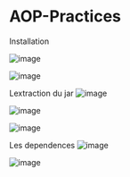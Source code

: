 # AOP-Practices

Installation 

![image](https://user-images.githubusercontent.com/82539023/206287855-e8b9dcc5-1010-4f49-a2af-f75fb04d2fa4.png)

![image](https://user-images.githubusercontent.com/82539023/206290262-345fabd9-9d22-47f4-b1fe-d77e19678824.png)

Lextraction du jar 
![image](https://user-images.githubusercontent.com/82539023/206291336-7aac7622-fce9-4190-bfd4-015e1d43ea49.png)


![image](https://user-images.githubusercontent.com/82539023/206521493-c1221f3e-be04-4d2d-b28c-585a166d0dba.png)

![image](https://user-images.githubusercontent.com/82539023/206521689-192f2cf7-57a0-4694-b004-cf5a72864142.png)

Les dependences 
![image](https://user-images.githubusercontent.com/82539023/206522602-553e55f8-77d2-43b7-8132-204d3ef7eb6d.png)

![image](https://user-images.githubusercontent.com/82539023/206522979-b8ededc7-55b1-49e2-8541-b05d8c9d550f.png)



